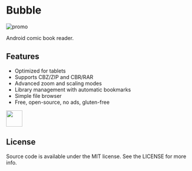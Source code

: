 # Bubble

![promo](https://raw.githubusercontent.com/nkanaev/bubble/master/art/promo.jpg)

Android comic book reader.

## Features

* Optimized for tablets
* Supports CBZ/ZIP and CBR/RAR
* Advanced zoom and scaling modes
* Library management with automatic bookmarks
* Simple file browser
* Free, open-source, no ads, gluten-free

<a href="https://f-droid.org/repository/browse/?fdid=com.nkanaev.comics">
  <img height="44" width="auto" src='https://upload.wikimedia.org/wikipedia/commons/0/0d/Get_it_on_F-Droid.svg'></img>
</a>

## License

Source code is available under the MIT license. See the LICENSE for more info.

